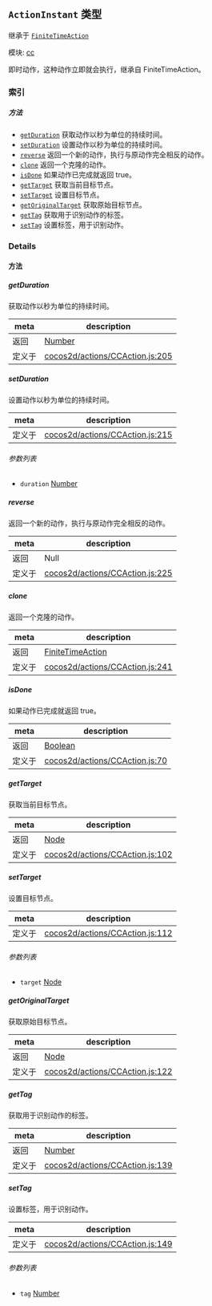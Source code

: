 ## `ActionInstant` 类型

继承于 [`FiniteTimeAction`](FiniteTimeAction.md)


模块: [cc](../modules/cc.md)


即时动作，这种动作立即就会执行，继承自 FiniteTimeAction。



### 索引



##### 方法

  - [`getDuration`](#getduration) 获取动作以秒为单位的持续时间。
  - [`setDuration`](#setduration) 设置动作以秒为单位的持续时间。
  - [`reverse`](#reverse) 返回一个新的动作，执行与原动作完全相反的动作。
  - [`clone`](#clone) 返回一个克隆的动作。
  - [`isDone`](#isdone) 如果动作已完成就返回 true。
  - [`getTarget`](#gettarget) 获取当前目标节点。
  - [`setTarget`](#settarget) 设置目标节点。
  - [`getOriginalTarget`](#getoriginaltarget) 获取原始目标节点。
  - [`getTag`](#gettag) 获取用于识别动作的标签。
  - [`setTag`](#settag) 设置标签，用于识别动作。



### Details




<!-- Method Block -->
#### 方法


##### getDuration

获取动作以秒为单位的持续时间。

| meta | description |
|------|-------------|
| 返回 | <a href="https://developer.mozilla.org/en/JavaScript/Reference/Global_Objects/Number" class="crosslink external" target="_blank">Number</a> 
| 定义于 | [cocos2d/actions/CCAction.js:205](https://github.com/cocos-creator/engine/blob/75ac6640e7f40c3c34c913047be42ae5f8a96d74/cocos2d/actions/CCAction.js#L205) |



##### setDuration

设置动作以秒为单位的持续时间。

| meta | description |
|------|-------------|
| 定义于 | [cocos2d/actions/CCAction.js:215](https://github.com/cocos-creator/engine/blob/75ac6640e7f40c3c34c913047be42ae5f8a96d74/cocos2d/actions/CCAction.js#L215) |

###### 参数列表
- `duration` <a href="https://developer.mozilla.org/en/JavaScript/Reference/Global_Objects/Number" class="crosslink external" target="_blank">Number</a> 


##### reverse

返回一个新的动作，执行与原动作完全相反的动作。

| meta | description |
|------|-------------|
| 返回 | Null 
| 定义于 | [cocos2d/actions/CCAction.js:225](https://github.com/cocos-creator/engine/blob/75ac6640e7f40c3c34c913047be42ae5f8a96d74/cocos2d/actions/CCAction.js#L225) |



##### clone

返回一个克隆的动作。

| meta | description |
|------|-------------|
| 返回 | <a href="../classes/FiniteTimeAction.html" class="crosslink">FiniteTimeAction</a> 
| 定义于 | [cocos2d/actions/CCAction.js:241](https://github.com/cocos-creator/engine/blob/75ac6640e7f40c3c34c913047be42ae5f8a96d74/cocos2d/actions/CCAction.js#L241) |



##### isDone

如果动作已完成就返回 true。

| meta | description |
|------|-------------|
| 返回 | <a href="https://developer.mozilla.org/en/JavaScript/Reference/Global_Objects/Boolean" class="crosslink external" target="_blank">Boolean</a> 
| 定义于 | [cocos2d/actions/CCAction.js:70](https://github.com/cocos-creator/engine/blob/75ac6640e7f40c3c34c913047be42ae5f8a96d74/cocos2d/actions/CCAction.js#L70) |



##### getTarget

获取当前目标节点。

| meta | description |
|------|-------------|
| 返回 | <a href="../classes/Node.html" class="crosslink">Node</a> 
| 定义于 | [cocos2d/actions/CCAction.js:102](https://github.com/cocos-creator/engine/blob/75ac6640e7f40c3c34c913047be42ae5f8a96d74/cocos2d/actions/CCAction.js#L102) |



##### setTarget

设置目标节点。

| meta | description |
|------|-------------|
| 定义于 | [cocos2d/actions/CCAction.js:112](https://github.com/cocos-creator/engine/blob/75ac6640e7f40c3c34c913047be42ae5f8a96d74/cocos2d/actions/CCAction.js#L112) |

###### 参数列表
- `target` <a href="../classes/Node.html" class="crosslink">Node</a> 


##### getOriginalTarget

获取原始目标节点。

| meta | description |
|------|-------------|
| 返回 | <a href="../classes/Node.html" class="crosslink">Node</a> 
| 定义于 | [cocos2d/actions/CCAction.js:122](https://github.com/cocos-creator/engine/blob/75ac6640e7f40c3c34c913047be42ae5f8a96d74/cocos2d/actions/CCAction.js#L122) |



##### getTag

获取用于识别动作的标签。

| meta | description |
|------|-------------|
| 返回 | <a href="https://developer.mozilla.org/en/JavaScript/Reference/Global_Objects/Number" class="crosslink external" target="_blank">Number</a> 
| 定义于 | [cocos2d/actions/CCAction.js:139](https://github.com/cocos-creator/engine/blob/75ac6640e7f40c3c34c913047be42ae5f8a96d74/cocos2d/actions/CCAction.js#L139) |



##### setTag

设置标签，用于识别动作。

| meta | description |
|------|-------------|
| 定义于 | [cocos2d/actions/CCAction.js:149](https://github.com/cocos-creator/engine/blob/75ac6640e7f40c3c34c913047be42ae5f8a96d74/cocos2d/actions/CCAction.js#L149) |

###### 参数列表
- `tag` <a href="https://developer.mozilla.org/en/JavaScript/Reference/Global_Objects/Number" class="crosslink external" target="_blank">Number</a> 



